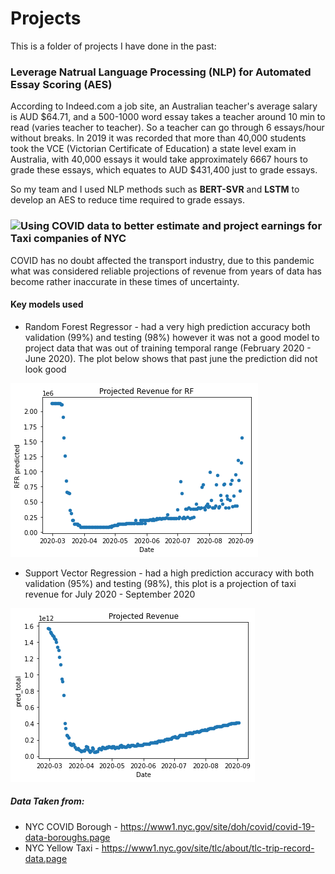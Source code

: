 # Projects

This is a folder of projects I have done in the past:

### Leverage Natrual Language Processing (NLP) for Automated Essay Scoring (AES)

According to Indeed.com a job site, an Australian teacher's average salary is AUD $64.71, and a 500-1000 word essay takes a teacher around 10 min to read (varies teacher to teacher). So a teacher can go through 6 essays/hour without breaks. In 2019 it was recorded that more than 40,000 students took the VCE (Victorian Certificate of Education) a state level exam in Australia, with 40,000 essays it would take approximately 6667 hours to grade these essays, which equates to AUD $431,400 just to grade essays.

So my team and I used NLP methods such as **BERT-SVR** and **LSTM** to develop an AES to reduce time required to grade essays.

### ![Using COVID data to better estimate and project earnings for Taxi companies of NYC](https://github.com/koktong-low/DataScience-Projects/tree/main/Covid_vs_Taxi)

COVID has no doubt affected the transport industry, due to this pandemic what was considered reliable projections of revenue from years of data has become rather inaccurate in these times of uncertainty.

#### Key models used
* Random Forest Regressor - had a very high prediction accuracy both validation (99%) and testing (98%) however it was not a good model to project data that was out of training temporal range (February 2020 - June 2020). The plot below shows that past june the prediction did not look good

![RFR Projection](/Covid_vs_Taxi/images//Projected_RFR_Revenue.png)

* Support Vector Regression - had a high prediction accuracy with both validation (95%) and testing (98%), this plot is a projection of taxi revenue for July 2020 - September 2020 

![SVR Projection](/Covid_vs_Taxi/images/Projected_SVR_Revenue.png)

##### Data Taken from:
* NYC COVID Borough - https://www1.nyc.gov/site/doh/covid/covid-19-data-boroughs.page
* NYC Yellow Taxi - https://www1.nyc.gov/site/tlc/about/tlc-trip-record-data.page





